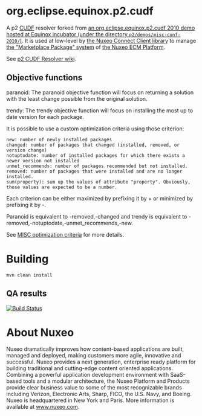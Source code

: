 org.eclipse.equinox.p2.cudf
===========================

A p2 [CUDF](http://www.mancoosi.org/cudf/primer/) resolver forked from [an org.eclipse.equinox.p2.cudf 2010 demo hosted at Equinox incubator (under the directory `p2/demos/misc-conf-2010/`)](http://git.eclipse.org/c/equinox/rt.equinox.incubator.git).
It is used at low-level by [the Nuxeo Connect Client library](https://github.com/nuxeo/nuxeo-connect/) to manage [the "Marketplace Package" system](http://marketplace.nuxeo.com/) of [the Nuxeo ECM Platform](http://github.com/nuxeo/nuxeo/).

See [p2 CUDF Resolver wiki](http://wiki.eclipse.org/Equinox/p2/CUDFResolver).

## Objective functions

paranoid: The paranoid objective function will focus on returning a solution with the least change possible from the original solution.

trendy: The trendy objective function will focus on installing the most up to date version for each package.

It is possible to use a custom optimization criteria using those criterion:

    new: number of newly installed packages
    changed: number of packages that changed (installed, removed, or version change)
    notuptodate: number of installed packages for which there exists a newer version not installed
    unmet_recommends: number of packages recommended but not installed.
    removed: number of packages that were installed and are no longer installed.
    sum(property): sum up the values of attribute "property". Obviously, those values are expected to be a number.

Each criterion can be either maximized by prefixing it by + or minimized by prefixing it by -.

Paranoid is equivalent to -removed,-changed and trendy is equivalent to -removed,-notuptodate,-unmet_recommends,-new.

See [MISC optimization criteria](http://www.mancoosi.org/misc-live/20101126/criteria/) for more details.

# Building

    mvn clean install

## QA results

[![Build Status](https://qa.nuxeo.org/jenkins/buildStatus/icon?job=Vendor/org.eclipse.equinox.p2.cudf-master)](https://qa.nuxeo.org/jenkins/job/Vendor/job/org.eclipse.equinox.p2.cudf-master/)

# About Nuxeo

Nuxeo dramatically improves how content-based applications are built, managed and deployed, making customers more agile, innovative and successful. Nuxeo provides a next generation, enterprise ready platform for building traditional and cutting-edge content oriented applications. Combining a powerful application development environment with SaaS-based tools and a modular architecture, the Nuxeo Platform and Products provide clear business value to some of the most recognizable brands including Verizon, Electronic Arts, Sharp, FICO, the U.S. Navy, and Boeing. Nuxeo is headquartered in New York and Paris. More information is available at www.nuxeo.com.
